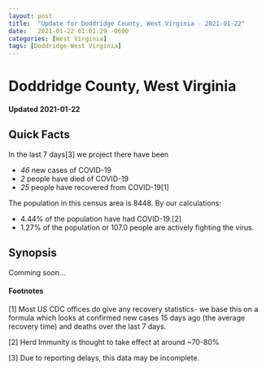 ```yaml
---
layout: post
title:  "Update for Doddridge County, West Virginia - 2021-01-22"
date:   2021-01-22 01:01:29 -0600
categories: [West Virginia]
tags: [Doddridge-West Virginia]
---
```


# Doddridge County, West Virginia
#### Updated 2021-01-22

## Quick Facts

In the last 7 days[3] we project there have been
- *46* new cases of COVID-19
- *2* people have died of COVID-19
- *25* people have recovered from COVID-19[1]

The population in this census area is 8448. By our calculations:
- 4.44% of the population have had COVID-19.[2]
- 1.27% of the population or 107.0 people are actively fighting the virus.

## Synopsis

Comming soon...


#### Footnotes

[1] Most US CDC offices do give any recovery statistics- we base this on a formula which looks at confirmed new cases
15 days ago (the average recovery time) and deaths over the last 7 days.

[2] Herd Immunity is thought to take effect at around ~70-80%

[3] Due to reporting delays, this data may be incomplete.
 
    